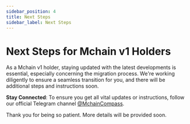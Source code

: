 ```yaml
---
sidebar_position: 4
title: Next Steps
sidebar_label: Next Steps
---
```


# Next Steps for Mchain v1 Holders

As a Mchain v1 holder, staying updated with the latest developments is essential, especially concerning the migration process. We're working diligently to ensure a seamless transition for you, and there will be additional steps and instructions soon.

**Stay Connected**: To ensure you get all vital updates or instructions, follow our official Telegram channel [@MchainCompass](https://t.me/MchainCompass).

Thank you for being so patient. More details will be provided soon.